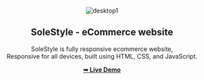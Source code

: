<div align="center">
  
  ![desktop1](https://github.com/Zerobrofan/SoleStyle-eCommerce-website/assets/100843256/e01bcc7d-2833-4fba-97e4-f0bdce2a4fce)

  <h2 align="center">SoleStyle - eCommerce website</h2>

  SoleStyle is fully responsive ecommerce website, <br />Responsive for all devices, built using HTML, CSS, and JavaScript.

  <a href="https://zerobrofan.github.io/SoleStyle-eCommerce-website/index.html"><strong>➥ Live Demo</strong></a>

</div>
